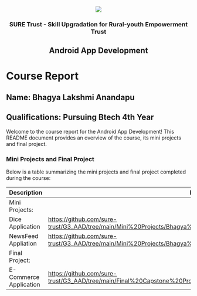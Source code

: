<!-- PROJECT LOGO -->
<br />

<div align="center">
   <img src='https://user-images.githubusercontent.com/73131499/166115643-d3187f47-d38f-41b2-ae42-5ecbbc60de14.png' />


<h3 align="center">SURE Trust - Skill Upgradation for Rural-youth Empowerment Trust</h3>
  <h2> Android App Development </h2>
</div>

# Course Report

## Name: Bhagya Lakshmi Anandapu

## Qualifications: Pursuing Btech 4th Year

Welcome to the course report for the Android App Development! This README document provides an overview of the course, its mini projects and final project.

### Mini Projects and Final Project

Below is a table summarizing the mini projects and final project completed during the course:

| Description                               | Link                                                                                                |
|-------------------------------------------|-----------------------------------------------------------------------------------------------------|
| Mini Projects:                            |                                                                                                     |
| Dice Application                          | https://github.com/sure-trust/G3_AAD/tree/main/Mini%20Projects/Bhagya%20Lakshmi%20Anandapu/DICE     |
| NewsFeed Appliation                       | https://github.com/sure-trust/G3_AAD/tree/main/Mini%20Projects/Bhagya%20Lakshmi%20Anandapu/NewsFeed |
| Final Project:                            |                                                                                                     |
| E-Commerce Application                    | https://github.com/sure-trust/G3_AAD/tree/main/Final%20Capstone%20Projects/Bhagya%20Lakshmi%20Anandapu/Final_Project |
